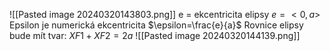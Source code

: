 ![[Pasted image 20240320143803.png]]
e = ekcentricita elipsy
$e= <0, a>$
Epsilon je numerická ekcentricita
$\epsilon=\frac{e}{a}$
Rovnice elipsy bude mít tvar:
$XF1+XF2= 2a$
![[Pasted image 20240320144139.png]]
